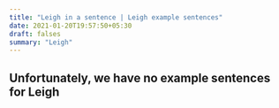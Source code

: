 ```yaml
---
title: "Leigh in a sentence | Leigh example sentences"
date: 2021-01-20T19:57:50+05:30
draft: falses
summary: "Leigh"
---
```

## Unfortunately, we have no example sentences for Leigh                 

